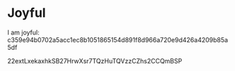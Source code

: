 # Joyful

I am joyful: c359e94b0702a5acc1ec8b1051865154d891f8d966a720e9d426a4209b85a5df


22extLxekaxhkSB27HrwXsr7TQzHuTQVzzCZhs2CCQmBSP
